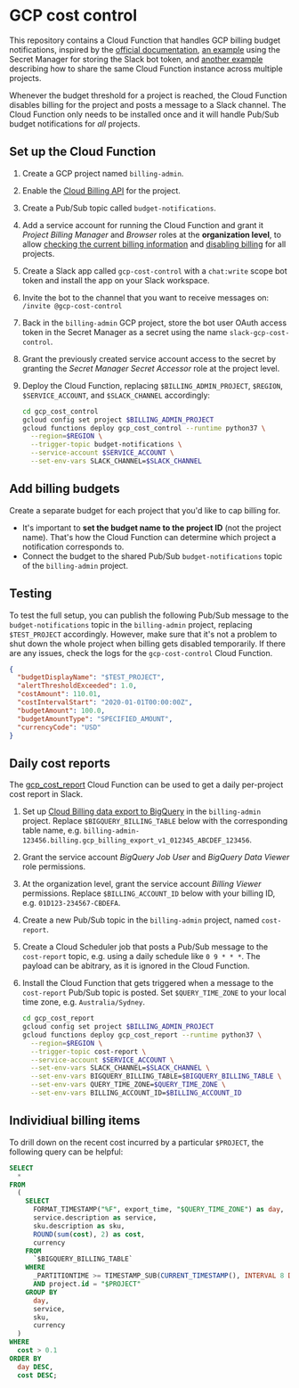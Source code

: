 # GCP cost control

This repository contains a Cloud Function that handles GCP billing budget
notifications, inspired by the
[official documentation](https://cloud.google.com/billing/docs/how-to/notify#cap_disable_billing_to_stop_usage),
[an example](https://torbjornzetterlund.com/disable-billing-for-google-cloud-projet-when-billing-exceeds-the-budget-limit/)
using the Secret Manager for storing the Slack bot token, and
[another example](https://medium.com/faun/capping-costs-on-gcp-for-many-projects-with-a-budget-for-many-months-without-paying-a-penny-dc461525c2d2)
describing how to share the same Cloud Function instance across multiple
projects.

Whenever the budget threshold for a project is reached, the Cloud Function
disables billing for the project and posts a message to a Slack channel. The
Cloud Function only needs to be installed once and it will handle Pub/Sub budget
notifications for _all_ projects.

## Set up the Cloud Function

1. Create a GCP project named `billing-admin`.
1. Enable the
   [Cloud Billing API](https://console.developers.google.com/apis/library/cloudbilling.googleapis.com)
   for the project.
1. Create a Pub/Sub topic called `budget-notifications`.
1. Add a service account for running the Cloud Function and grant it _Project
   Billing Manager_ and _Browser_ roles at the **organization level**, to allow
   [checking the current billing information](https://cloud.google.com/billing/v1/how-tos/access-control)
   and
   [disabling billing](https://cloud.google.com/billing/docs/how-to/modify-project#disable_billing_for_a_project)
   for all projects.
1. Create a Slack app called `gcp-cost-control` with a `chat:write` scope bot
   token and install the app on your Slack workspace.
1. Invite the bot to the channel that you want to receive messages on:
   `/invite @gcp-cost-control`
1. Back in the `billing-admin` GCP project, store the bot user OAuth access
   token in the Secret Manager as a secret using the name
   `slack-gcp-cost-control`.
1. Grant the previously created service account access to the secret by granting
   the _Secret Manager Secret Accessor_ role at the project level.
1. Deploy the Cloud Function, replacing `$BILLING_ADMIN_PROJECT`, `$REGION`,
   `$SERVICE_ACCOUNT`, and `$SLACK_CHANNEL` accordingly:

   ```bash
   cd gcp_cost_control
   gcloud config set project $BILLING_ADMIN_PROJECT
   gcloud functions deploy gcp_cost_control --runtime python37 \
     --region=$REGION \
     --trigger-topic budget-notifications \
     --service-account $SERVICE_ACCOUNT \
     --set-env-vars SLACK_CHANNEL=$SLACK_CHANNEL
   ```

## Add billing budgets

Create a separate budget for each project that you'd like to cap billing for.

- It's important to **set the budget name to the project ID** (not the project
  name). That's how the Cloud Function can determine which project a
  notification corresponds to.
- Connect the budget to the shared Pub/Sub `budget-notifications` topic of the
  `billing-admin` project.

## Testing

To test the full setup, you can publish the following Pub/Sub message to the
`budget-notifications` topic in the `billing-admin` project, replacing
`$TEST_PROJECT` accordingly. However, make sure that it's not a problem to shut
down the whole project when billing gets disabled temporarily. If there are any
issues, check the logs for the `gcp-cost-control` Cloud Function.

```json
{
  "budgetDisplayName": "$TEST_PROJECT",
  "alertThresholdExceeded": 1.0,
  "costAmount": 110.01,
  "costIntervalStart": "2020-01-01T00:00:00Z",
  "budgetAmount": 100.0,
  "budgetAmountType": "SPECIFIED_AMOUNT",
  "currencyCode": "USD"
}
```

## Daily cost reports

The [gcp_cost_report](gcp_cost_report.py) Cloud Function can be used to get a
daily per-project cost report in Slack.

1. Set up [Cloud Billing data export to BigQuery](https://cloud.google.com/billing/docs/how-to/export-data-bigquery)
   in the `billing-admin` project. Replace `$BIGQUERY_BILLING_TABLE` below
   with the corresponding table name, e.g.
   `billing-admin-123456.billing.gcp_billing_export_v1_012345_ABCDEF_123456`.
1. Grant the service account _BigQuery Job User_ and _BigQuery Data Viewer_ role
   permissions.
1. At the organization level, grant the service account _Billing Viewer_ permissions.
   Replace `$BILLING_ACCOUNT_ID` below with your billing ID, e.g. `01D123-234567-CBDEFA`.
1. Create a new Pub/Sub topic in the `billing-admin` project, named
   `cost-report`.
1. Create a Cloud Scheduler job that posts a Pub/Sub message to the
   `cost-report` topic, e.g. using a daily schedule like `0 9 * * *`.
   The payload can be abitrary, as it is ignored in the Cloud Function.
1. Install the Cloud Function that gets triggered when a message to the
   `cost-report` Pub/Sub topic is posted. Set `$QUERY_TIME_ZONE` to your local
   time zone, e.g. `Australia/Sydney`.

   ```bash
   cd gcp_cost_report
   gcloud config set project $BILLING_ADMIN_PROJECT
   gcloud functions deploy gcp_cost_report --runtime python37 \
     --region=$REGION \
     --trigger-topic cost-report \
     --service-account $SERVICE_ACCOUNT \
     --set-env-vars SLACK_CHANNEL=$SLACK_CHANNEL \
     --set-env-vars BIGQUERY_BILLING_TABLE=$BIGQUERY_BILLING_TABLE \
     --set-env-vars QUERY_TIME_ZONE=$QUERY_TIME_ZONE \
     --set-env-vars BILLING_ACCOUNT_ID=$BILLING_ACCOUNT_ID
   ```

## Individiual billing items

To drill down on the recent cost incurred by a particular `$PROJECT`, the
following query can be helpful:

```sql
SELECT
  *
FROM
  (
    SELECT
      FORMAT_TIMESTAMP("%F", export_time, "$QUERY_TIME_ZONE") as day,
      service.description as service,
      sku.description as sku,
      ROUND(sum(cost), 2) as cost,
      currency
    FROM
      `$BIGQUERY_BILLING_TABLE`
    WHERE
      _PARTITIONTIME >= TIMESTAMP_SUB(CURRENT_TIMESTAMP(), INTERVAL 8 DAY)
      AND project.id = "$PROJECT"
    GROUP BY
      day,
      service,
      sku,
      currency
  )
WHERE
  cost > 0.1
ORDER BY
  day DESC,
  cost DESC;
```
